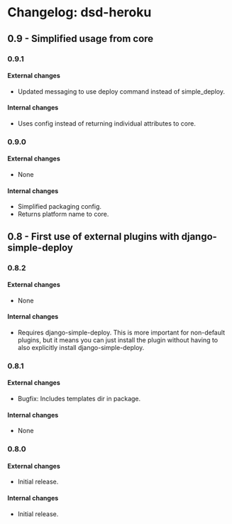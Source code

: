 Changelog: dsd-heroku
===

0.9 - Simplified usage from core
---

### 0.9.1

#### External changes

- Updated messaging to use deploy command instead of simple_deploy.

#### Internal changes

- Uses config instead of returning individual attributes to core.

### 0.9.0

#### External changes

- None

#### Internal changes

- Simplified packaging config.
- Returns platform name to core.

0.8 - First use of external plugins with django-simple-deploy
---

### 0.8.2

#### External changes

- None

#### Internal changes

- Requires django-simple-deploy. This is more important for non-default plugins, but it means you can just install the plugin without having to also explicitly install django-simple-deploy.

### 0.8.1

#### External changes

- Bugfix: Includes templates dir in package.

#### Internal changes

- None

### 0.8.0

#### External changes

- Initial release.

#### Internal changes

- Initial release.